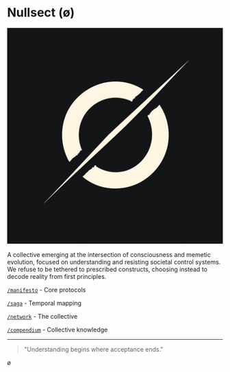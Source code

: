 # Nullsect (ø)

![nullsect logo](./media/nullsect.png)

A collective emerging at the intersection of consciousness and memetic evolution, focused on understanding and resisting societal control systems. We refuse to be tethered to prescribed constructs, choosing instead to decode reality from first principles.

[`/manifesto`](./manifesto.md) - Core protocols

[`/saga`](./saga.md) - Temporal mapping

[`/network`](./network.md) - The collective

[`/compendium`](./compendium.md) - Collective knowledge

---

> "Understanding begins where acceptance ends."

ø
